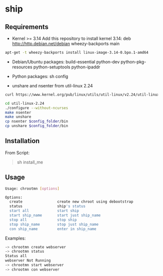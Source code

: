 ship
========

Requirements
------------
- Kernel >= 3.14
Add this repository to install kernel 3.14:
deb http://http.debian.net/debian wheezy-backports main
```bash
apt-get -t wheezy-backports install linux-image-3.14-0.bpo.1-amd64
```

- Debian/Ubuntu packages:
build-essential python-dev python-pkg-resources python-setuptools python-ipaddr

- Python packages:
sh config

- unshare and nsenter from util-linux 2.24
```bash
curl https://www.kernel.org/pub/linux/utils/util-linux/v2.24/util-linux-2.24.tar.gz | tar -zxf-

cd util-linux-2.24
./configure --without-ncurses
make nsenter
make unshare
cp nsenter $config_folder/bin
cp unshare $config_folder/bin
```

Installation
------------
From Script:
> sh install_me


Usage
-----
```bash
Usage: chrootmn [options]

Options:
  create				create new chroot using debootstrap
  status				ship's status
  start all				start ship
  start ship_name		start just ship_name
  stop all				stop ship
  stop ship_name		stop just ship_name
  con ship_name			enter in ship_name
```

Examples:

```bash
-> chrootmn create webserver
-> chrootmn status
Status all
webserver Not Running
-> chrootmn start webserver
-> chrootmn con webserver
```
